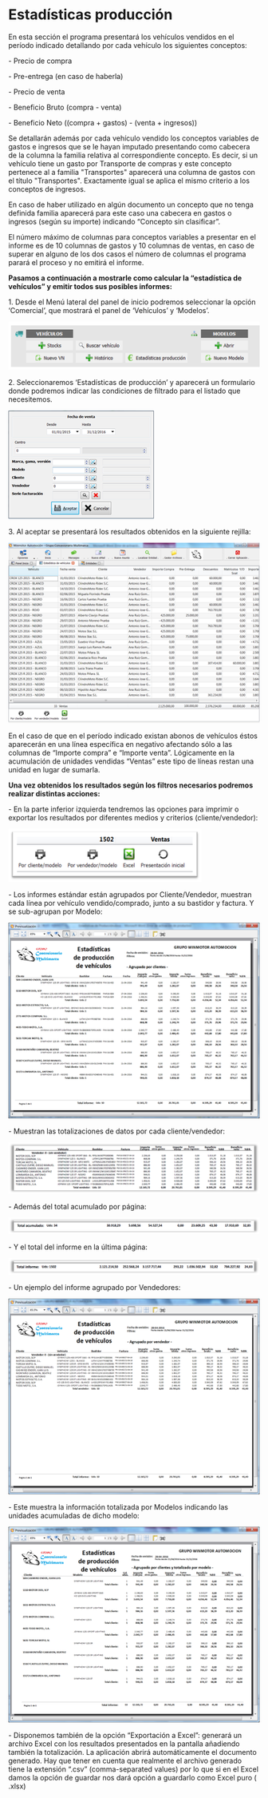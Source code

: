 # Estadísticas producción

En esta sección el programa presentará los vehículos vendidos en el período indicado detallando por cada vehículo los siguientes conceptos:

\- Precio de compra

\- Pre-entrega (en caso de haberla)

\- Precio de venta

\- Beneficio Bruto (compra - venta)

\- Beneficio Neto ((compra + gastos) - (venta + ingresos))

Se detallarán además por cada vehículo vendido los conceptos variables de gastos e ingresos que se le hayan imputado presentando como cabecera de la columna la familia relativa al correspondiente concepto. Es decir, si un vehículo tiene un gasto por Transporte de compras y este concepto pertenece al a familia "Transportes" aparecerá una columna de gastos con el título "Transportes". Exactamente igual se aplica el mismo criterio a los conceptos de ingresos.

En caso de haber utilizado en algún documento un concepto que no tenga definida familia aparecerá para este caso una cabecera en gastos o ingresos (según su importe) indicando “Concepto sin clasificar”.

El número máximo de columnas para conceptos variables a presentar en el informe es de 10 columnas de gastos y 10 columnas de ventas, en caso de superar en alguno de los dos casos el número de columnas el programa parará el proceso y no emitirá el informe.

**Pasamos a continuación a mostrarle como calcular la “estadística de vehículos” y emitir todos sus posibles informes:**

1\. Desde el Menú lateral del panel de inicio podremos seleccionar la opción ‘Comercial’, que mostrará el panel de ‘Vehículos’ y ‘Modelos’.

![](<../../../.gitbook/assets/image (1).png>)

2\. Seleccionaremos ‘Estadísticas de producción’ y aparecerá un formulario donde podremos indicar las condiciones de filtrado para el listado que necesitemos.

![](<../../../.gitbook/assets/image (2).png>)

3\. Al aceptar se presentará los resultados obtenidos en la siguiente rejilla:

![](<../../../.gitbook/assets/image (3).png>)

En el caso de que en el período indicado existan abonos de vehículos éstos aparecerán en una línea específica en negativo afectando sólo a las columnas de “Importe compra” e “Importe venta”. Lógicamente en la acumulación de unidades vendidas “Ventas” este tipo de líneas restan una unidad en lugar de sumarla.

**Una vez obtenidos los resultados según los filtros necesarios podremos realizar distintas acciones:**

\- En la parte inferior izquierda tendremos las opciones para imprimir o exportar los resultados por diferentes medios y criterios (cliente/vendedor):

![](<../../../.gitbook/assets/image (4).png>)

\- Los informes estándar están agrupados por Cliente/Vendedor, muestran cada línea por vehículo vendido/comprado, junto a su bastidor y factura. Y se sub-agrupan por Modelo:

![](<../../../.gitbook/assets/image (5).png>)

\- Muestran las totalizaciones de datos por cada cliente/vendedor:

![](<../../../.gitbook/assets/image (7).png>)

\- Además del total acumulado por página:

![](<../../../.gitbook/assets/image (8).png>)

\- Y el total del informe en la última página:

![](<../../../.gitbook/assets/image (9).png>)

\- Un ejemplo del informe agrupado por Vendedores:

![](<../../../.gitbook/assets/image (10).png>)

\- Este muestra la información totalizada por Modelos indicando las unidades acumuladas de dicho modelo:

![](<../../../.gitbook/assets/image (11).png>)

\- Disponemos también de la opción “Exportación a Excel”: generará un archivo Excel con los resultados presentados en la pantalla añadiendo también la totalización. La aplicación abrirá automáticamente el documento generado. Hay que tener en cuenta que realmente el archivo generado tiene la extensión “.csv” (comma-separated values) por lo que si en el Excel damos la opción de guardar nos dará opción a guardarlo como Excel puro ( .xlsx)
